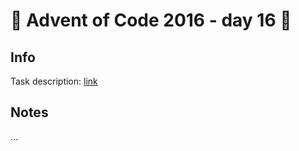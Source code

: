# 🎄 Advent of Code 2016 - day 16 🎄

## Info

Task description: [link](https://adventofcode.com/2016/day/16)

## Notes

...